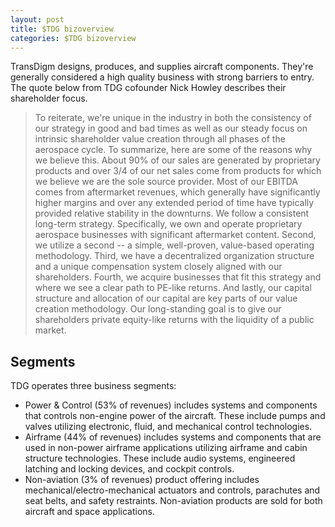 ```yaml
---
layout: post
title: $TDG bizoverview
categories: $TDG bizoverview
---
```


TransDigm designs, produces, and supplies aircraft components. They're generally considered a high quality business with strong barriers to entry. The quote below from TDG cofounder Nick Howley describes their shareholder focus.

>To reiterate, we're unique in the industry in both the consistency of our strategy in good and bad times as well as our steady focus on intrinsic shareholder value creation through all phases of the aerospace cycle. To summarize, here are some of the reasons why we believe this.
>About 90% of our sales are generated by proprietary products and over 3/4 of our net sales come from products for which we believe we are the sole source provider.
>Most of our EBITDA comes from aftermarket revenues, which generally have significantly higher margins and over any extended period of time have typically provided relative stability in the downturns.
>We follow a consistent long-term strategy. Specifically, we own and operate proprietary aerospace businesses with significant aftermarket content. Second, we utilize a second -- a simple, well-proven, value-based operating methodology. Third, we have a decentralized organization structure and a unique compensation system closely aligned with our shareholders. Fourth, we acquire businesses that fit this strategy and where we see a clear path to PE-like returns. And lastly, our capital structure and allocation of our capital are key parts of our value creation methodology.
>Our long-standing goal is to give our shareholders private equity-like returns with the liquidity of a public market.

## Segments

TDG operates three business segments:
* Power & Control (53% of revenues) includes systems and components that controls non-engine power of the aircraft. These include pumps and valves utilizing electronic, fluid, and mechanical control technologies.
* Airframe (44% of revenues) includes systems and components that are used in non-power airframe applications utilizing airframe and cabin structure technologies. These include audio systems, engineered latching and locking devices, and cockpit controls.
* Non-aviation (3% of revenues) product offering includes mechanical/electro-mechanical actuators and controls, parachutes and seat belts, and safety restraints. Non-aviation products are sold for both aircraft and space applications.


